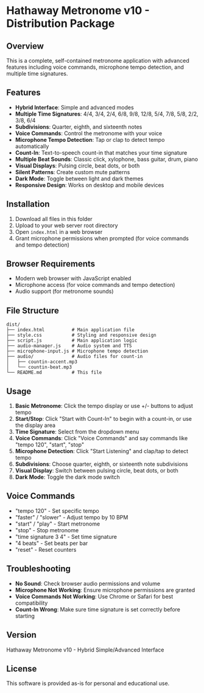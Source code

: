 # Hathaway Metronome v10 - Distribution Package

## Overview
This is a complete, self-contained metronome application with advanced features including voice commands, microphone tempo detection, and multiple time signatures.

## Features
- **Hybrid Interface**: Simple and advanced modes
- **Multiple Time Signatures**: 4/4, 3/4, 2/4, 6/8, 9/8, 12/8, 5/4, 7/8, 5/8, 2/2, 3/8, 6/4
- **Subdivisions**: Quarter, eighth, and sixteenth notes
- **Voice Commands**: Control the metronome with your voice
- **Microphone Tempo Detection**: Tap or clap to detect tempo automatically
- **Count-In**: Text-to-speech count-in that matches your time signature
- **Multiple Beat Sounds**: Classic click, xylophone, bass guitar, drum, piano
- **Visual Displays**: Pulsing circle, beat dots, or both
- **Silent Patterns**: Create custom mute patterns
- **Dark Mode**: Toggle between light and dark themes
- **Responsive Design**: Works on desktop and mobile devices

## Installation
1. Download all files in this folder
2. Upload to your web server root directory
3. Open `index.html` in a web browser
4. Grant microphone permissions when prompted (for voice commands and tempo detection)

## Browser Requirements
- Modern web browser with JavaScript enabled
- Microphone access (for voice commands and tempo detection)
- Audio support (for metronome sounds)

## File Structure
```
dist/
├── index.html          # Main application file
├── style.css           # Styling and responsive design
├── script.js           # Main application logic
├── audio-manager.js    # Audio system and TTS
├── microphone-input.js # Microphone tempo detection
├── audio/              # Audio files for count-in
│   ├── countin-accent.mp3
│   └── countin-beat.mp3
└── README.md           # This file
```

## Usage
1. **Basic Metronome**: Click the tempo display or use +/- buttons to adjust tempo
2. **Start/Stop**: Click "Start with Count-In" to begin with a count-in, or use the display area
3. **Time Signature**: Select from the dropdown menu
4. **Voice Commands**: Click "Voice Commands" and say commands like "tempo 120", "start", "stop"
5. **Microphone Detection**: Click "Start Listening" and clap/tap to detect tempo
6. **Subdivisions**: Choose quarter, eighth, or sixteenth note subdivisions
7. **Visual Display**: Switch between pulsing circle, beat dots, or both
8. **Dark Mode**: Toggle the dark mode switch

## Voice Commands
- "tempo 120" - Set specific tempo
- "faster" / "slower" - Adjust tempo by 10 BPM
- "start" / "play" - Start metronome
- "stop" - Stop metronome
- "time signature 3 4" - Set time signature
- "4 beats" - Set beats per bar
- "reset" - Reset counters

## Troubleshooting
- **No Sound**: Check browser audio permissions and volume
- **Microphone Not Working**: Ensure microphone permissions are granted
- **Voice Commands Not Working**: Use Chrome or Safari for best compatibility
- **Count-In Wrong**: Make sure time signature is set correctly before starting

## Version
Hathaway Metronome v10 - Hybrid Simple/Advanced Interface

## License
This software is provided as-is for personal and educational use.